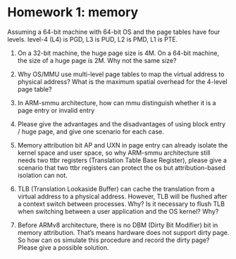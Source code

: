 # Homework 1: memory

Assuming a 64-bit machine with 64-bit OS and the page tables have four levels. level-4 (L4) is PGD, L3 is PUD, L2 is PMD, L1 is PTE.

1. On a 32-bit machine, the huge page size is 4M. On a 64-bit machine, the size of a huge page is 2M. Why not the same size?

2. Why OS/MMU use multi-level page tables to map the virtual address to physical address? What is the maximum spatial overhead for the 4-level page table?

3. In ARM-smmu architecture, how can mmu distinguish whether it is a page entry or invalid entry

4. Please give the advantages and the disadvantages of using block entry / huge page, and give one scenario for each case.

5. Memory attribution bit AP and UXN in page entry can already isolate the kernel space and user space, so why ARM-smmu architecture still needs two ttbr registers (Translation Table Base Register), please give a scenario that two ttbr registers can protect the os but attribution-based isolation can not.
6. TLB (Translation Lookaside Buffer) can cache the translation from a virtual address to a physical address. However, TLB will be flushed after a context switch between processes. Why? Is it necessary to flush TLB when switching between a user application and the OS kernel? Why?

7. Before ARMv8 architecture, there is no DBM (Dirty Bit Modifier) bit in memory attribution. That’s means hardware does not support dirty page. So how can os simulate this procedure and record the dirty page? Please give a possible solution.